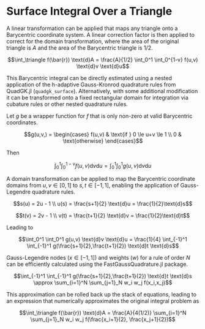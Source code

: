 # Surface Integral Over a Triangle

A linear transformation can be applied that maps any triangle onto a Barycentric
coordinate system. A linear correction factor is then applied to correct for the
domain transformation, where the area of the original triangle is $A$ and the area
of the Barycentric triangle is $1/2$.
```math
\int_\triangle f(\bar{r}) \text{d}A
    = \frac{A}{1/2} \int_0^1 \int_0^{1-v} f(u,v) \text{d}v \text{d}u
```

This Barycentric integral can be directly estimated using a nested application of
the h-adaptive Gauss-Kronrod quadrature rules from QuadGK.jl (`quadgk_surface`).
Alternatively, with some additional modification it can be transformed onto a
fixed rectangular domain for integration via cubature rules or other nested
quadrature rules.

Let $g$ be a wrapper function for $f$ that is only non-zero at valid Barycentric
coordinates.
```math
g(u,v,) =
    \begin{cases}
        f(u,v) & \text{if } 0 \le u+v \le 1 \\
        0 & \text{otherwise}
    \end{cases}
```

Then
```math
\int_0^1 \int_0^{1-v} f(u,v) \text{d}v \text{d}u
    = \int_0^1 \int_0^1 g(u,v) \text{d}v \text{d}u
```

A domain transformation can be applied to map the Barycentric coordinate domains
from $u,v \in [0,1]$ to $s,t \in [-1,1]$, enabling the application of Gauss-Legendre
quadrature rules.
```math
s(u) = 2u - 1 \\
u(s) = \frac{s+1}{2}
\text{d}u = \frac{1}{2}\text{d}s
```
```math
t(v) = 2v - 1 \\
v(t) = \frac{t+1}{2}
\text{d}v = \frac{1}{2}\text{d}t
```

Leading to
```math
\int_0^1 \int_0^1 g(u,v) \text{d}v \text{d}u
    = \frac{1}{4} \int_{-1}^1 \int_{-1}^1 g(\frac{s+1}{2},\frac{t+1}{2}) \text{d}t \text{d}s
```

Gauss-Legendre nodes ($x \in [-1,1]$) and weights ($w$) for a rule of order $N$
can be efficiently calculated using the FastGaussQuadrature.jl package.
```math
\int_{-1}^1 \int_{-1}^1 g(\frac{s+1}{2},\frac{t+1}{2}) \text{d}t \text{d}s
    \approx \sum_{i=1}^N \sum_{j=1}_N w_i w_j f(x_i,x_j)
```

This approximation can be rolled back up the stack of equations, leading to an
expression that numerically approximates the original integral problem as
```math
\int_\triangle f(\bar{r}) \text{d}A
    = \frac{A}{4(1/2)} \sum_{i=1}^N \sum_{j=1}_N w_i w_j f(\frac{x_i+1}{2}, \frac{x_j+1}{2})
```
